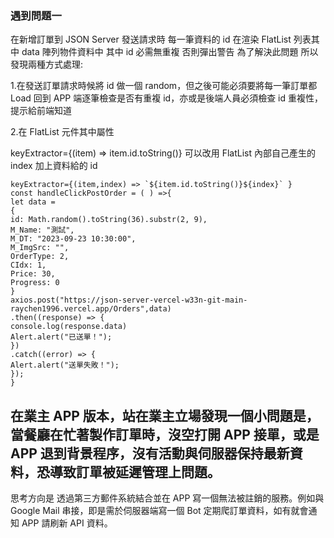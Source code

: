 ### 遇到問題一

在新增訂單到 JSON Server 發送請求時 每一筆資料的 id 在渲染 FlatList 列表其中 data 陣列物件資料中 其中 id 必需無重複 否則彈出警告 為了解決此問題 所以發現兩種方式處理:

1.在發送訂單請求時候將 id 做一個 random，但之後可能必須要將每一筆訂單都 Load 回到 APP 端逐筆檢查是否有重複 id，亦或是後端人員必須檢查 id 重複性，提示給前端知道

2.在 FlatList 元件其中屬性

keyExtractor={(item) => item.id.toString()}
可以改用 FlatList 內部自己產生的 index 加上資料給的 id

```
keyExtractor={(item,index) => `${item.id.toString()}${index}` }
const handleClickPostOrder = ( ) =>{
let data =
{
id: Math.random().toString(36).substr(2, 9),
M_Name: "測試",
M_DT: "2023-09-23 10:30:00",
M_ImgSrc: "",
OrderType: 2,
CIdx: 1,
Price: 30,
Progress: 0
}
axios.post("https://json-server-vercel-w33n-git-main-raychen1996.vercel.app/Orders",data)
.then((response) => {
console.log(response.data)
Alert.alert("已送單！");
})
.catch((error) => {
Alert.alert("送單失敗！");
});
}
```

## 在業主 APP 版本，站在業主立場發現一個小問題是，當餐廳在忙著製作訂單時，沒空打開 APP 接單，或是 APP 退到背景程序，沒有活動與伺服器保持最新資料，恐導致訂單被延遲管理上問題。

思考方向是
透過第三方郵件系統結合並在 APP 寫一個無法被註銷的服務。例如與 Google Mail 串接，即是需於伺服器端寫一個 Bot 定期爬訂單資料，如有就會通知 APP 請刷新 API 資料。
